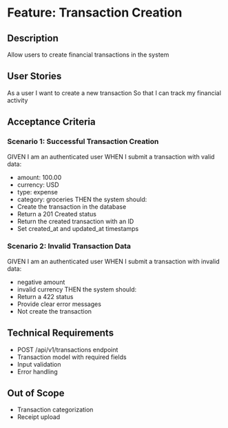 # Feature: Transaction Creation

## Description

Allow users to create financial transactions in the system

## User Stories

As a user
I want to create a new transaction
So that I can track my financial activity

## Acceptance Criteria

### Scenario 1: Successful Transaction Creation

GIVEN I am an authenticated user
WHEN I submit a transaction with valid data:

- amount: 100.00
- currency: USD
- type: expense
- category: groceries
  THEN the system should:
- Create the transaction in the database
- Return a 201 Created status
- Return the created transaction with an ID
- Set created_at and updated_at timestamps

### Scenario 2: Invalid Transaction Data

GIVEN I am an authenticated user
WHEN I submit a transaction with invalid data:

- negative amount
- invalid currency
  THEN the system should:
- Return a 422 status
- Provide clear error messages
- Not create the transaction

## Technical Requirements

- POST /api/v1/transactions endpoint
- Transaction model with required fields
- Input validation
- Error handling

## Out of Scope

- Transaction categorization
- Receipt upload
